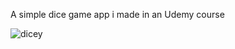 A simple dice game app i made in an Udemy course

![dicey](https://user-images.githubusercontent.com/22608842/176978758-21479e56-ecbd-451b-9478-051c71d40973.jpg)
